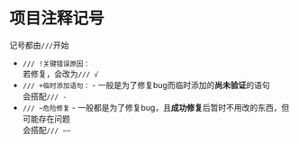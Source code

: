 # 项目注释记号

记号都由`///`开始

* `/// !关键错误原因：`  
  若修复，会改为`/// √`
* `/// +临时添加语句：` - 一般是为了修复bug而临时添加的**尚未验证**的语句  
  会搭配`/// -`
* `/// ~危险修复` - 一般都是为了修复bug，且**成功修复**后暂时不用改的东西，但可能存在问题  
  会搭配`/// ~~`

